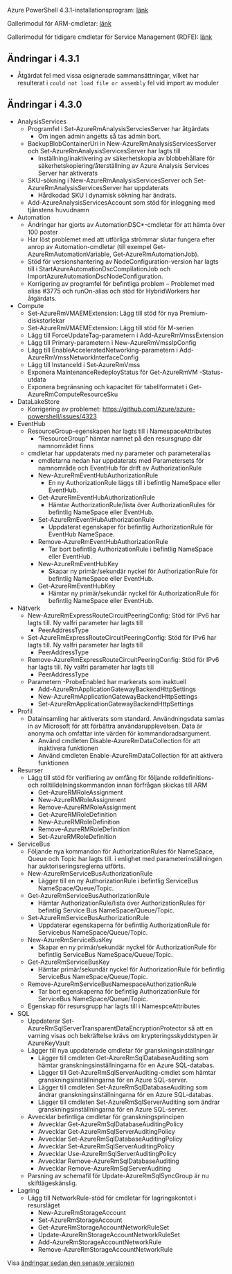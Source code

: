 Azure PowerShell 4.3.1-installationsprogram: [länk](https://github.com/Azure/azure-powershell/releases/download/v4.3.1-August2017/azure-powershell.4.3.1.msi)

Gallerimodul för ARM-cmdletar: [länk](https://www.powershellgallery.com/packages/AzureRM/4.3.1)

Gallerimodul för tidigare cmdletar för Service Management (RDFE): [länk](https://www.powershellgallery.com/packages/Azure/4.3.1)

## <a name="changes-in-431"></a>Ändringar i 4.3.1

- Åtgärdat fel med vissa osignerade sammansättningar, vilket har resulterat i `could not load file or assembly` fel vid import av moduler

## <a name="changes-in-430"></a>Ändringar i 4.3.0

* AnalysisServices
    * Programfel i Set-AzureRmAnalysisServciesServer har åtgärdats
        - Om ingen admin angetts så tas admin bort.
    * BackupBlobContainerUri in New-AzureRmAnalysisServicesServer och Set-AzureRmAnalysisServicesServer har lagts till
        - Inställning/inaktivering av säkerhetskopia av blobbehållare för säkerhetskopiering/återställning av Azure Analysis Services Server har aktiverats
    * SKU-sökning i New-AzureRmAnalysisServicesServer och Set-AzureRmAnalysisServicesServer har uppdaterats
        - Hårdkodad SKU i dynamisk sökning har ändrats.
    * Add-AzureAnalysisServicesAccount som stöd för inloggning med tjänstens huvudnamn
* Automation
    * Ändringar har gjorts av AutomationDSC*-cmdletar för att hämta över 100 poster
    * Har löst problemet med att utförliga strömmar slutar fungera efter anrop av Automation-cmdletar (till exempel Get-AzureRmAutomationVariable, Get-AzureRmAutomationJob).
    * Stöd för versionshantering av NodeConfiguration-version har lagts till i StartAzureAutomationDscCompilationJob och ImportAzureAutomationDscNodeConfiguration.
    * Korrigering av programfel för befintliga problem – Problemet med alias #3775 och runOn-alias och stöd för HybridWorkers har åtgärdats.
* Compute
    * Set-AzureRmVMAEMExtension: Lägg till stöd för nya Premium-diskstorlekar
    * Set-AzureRmVMAEMExtension: Lägg till stöd för M-serien
    * Lägg till ForceUpdateTag-parametern i Add-AzureRmVmssExtension
    * Lägg till Primary-parametern i New-AzureRmVmssIpConfig
    * Lägg till EnableAcceleratedNetworking-parametern i Add-AzureRmVmssNetworkInterfaceConfig
    * Lägg till InstanceId i Set-AzureRmVmss
    * Exponera MaintenanceRedeployStatus för Get-AzureRmVM -Status-utdata
    * Exponera begränsning och kapacitet för tabellformatet i Get-AzureRmComputeResourceSku
* DataLakeStore
    * Korrigering av problemet: https://github.com/Azure/azure-powershell/issues/4323
* EventHub
    * ResourceGroup-egenskapen har lagts till i NamespaceAttributes
        - ”ResourceGroup” hämtar namnet på den resursgrupp där namnområdet finns
    * cmdletar har uppdaterats med ny parameter och parameteralias
        - cmdletarna nedan har uppdaterats med Parametersets för namnområde och EventHub för drift av AuthorizationRule
        - New-AzureRmEventHubAuthorizationRule
            + En ny AuthorizationRule läggs till i befintlig NameSpace eller EventHub.
        - Get-AzureRmEventHubAuthorizationRule
            + Hämtar AuthorizationRule/lista över AuthorizationRules för befintlig NameSpace eller EventHub.
        - Set-AzureRmEventHubAuthorizationRule
            + Uppdaterat egenskaper för befintlig AuthorizationRule för EventHub NameSpace.
        - Remove-AzureRmEventHubAuthorizationRule
            + Tar bort befintlig AuthorizationRule i befintlig NameSpace eller EventHub.
        - New-AzureRmEventHubKey
            + Skapar ny primär/sekundär nyckel för AuthorizationRule för befintlig NameSpace eller EventHub.
        - Get-AzureRmEventHubKey
            + Hämtar ny primär/sekundär nyckel för AuthorizationRule för befintlig NameSpace eller EventHub.
* Nätverk
    * New-AzureRmExpressRouteCircuitPeeringConfig: Stöd för IPv6 har lagts till. Ny valfri parameter har lagts till
        - PeerAddressType
    * Set-AzureRmExpressRouteCircuitPeeringConfig: Stöd för IPv6 har lagts till. Ny valfri parameter har lagts till
        - PeerAddressType
    * Remove-AzureRmExpressRouteCircuitPeeringConfig: Stöd för IPv6 har lagts till. Ny valfri parameter har lagts till
        - PeerAddressType
    * Parametern -ProbeEnabled har markerats som inaktuell
        - Add-AzureRmApplicationGatewayBackendHttpSettings
        - New-AzureRmApplicationGatewayBackendHttpSettings
        - Set-AzureRmApplicationGatewayBackendHttpSettings
* Profil
    * Datainsamling har aktiverats som standard. Användningsdata samlas in av Microsoft för att förbättra användarupplevelsen. Data är anonyma och omfattar inte värden för kommandoradsargument.
        - Använd cmdleten Disable-AzureRmDataCollection för att inaktivera funktionen
        - Använd cmdleten Enable-AzureRmDataCollection för att aktivera funktionen
* Resurser
    * Lägg till stöd för verifiering av omfång för följande rolldefinitions- och rolltilldelningskommandon innan förfrågan skickas till ARM
        - Get-AzureRMRoleAssignment
        - New-AzureRMRoleAssignment
        - Remove-AzureRMRoleAssignment
        - Get-AzureRMRoleDefinition
        - New-AzureRMRoleDefinition
        - Remove-AzureRMRoleDefinition
        - Set-AzureRMRoleDefinition
* ServiceBus
    * Följande nya kommandon för AuthorizationRules för NameSpace, Queue och Topic har lagts till. i enlighet med parameterinställningen har auktoriseringsreglerna utförts.
     - New-AzureRmServiceBusAuthorizationRule
       - Lägger till en ny AuthorizationRule i befintlig ServiceBus NameSpace/Queue/Topic.
     - Get-AzureRmServiceBusAuthorizationRule
       - Hämtar AuthorizationRule/lista över AuthorizationRules för befintlig Service Bus NameSpace/Queue/Topic.
     - Set-AzureRmServiceBusAuthorizationRule
       - Uppdaterar egenskaperna för befintlig AuthorizationRule för Servicebus NameSpace/Queue/Topic.
     - New-AzureRmServiceBusKey
       - Skapar en ny primär/sekundär nyckel för AuthorizationRule för befintlig ServiceBus NameSpace/Queue/Topic.
     - Get-AzureRmServiceBusKey
       - Hämtar primär/sekundär nyckel för AuthorizationRule för befintlig ServiceBus NameSpace/Queue/Topic.
     - Remove-AzureRmServiceBusNamespaceAuthorizationRule
       - Tar bort egenskaperna för befintlig AuthorizationRule för ServiceBus NameSpace/Queue/Topic.
    * Egenskap för resursgrupp har lagts till i NamespceAttributes
* SQL
    * Uppdaterar Set-AzureRmSqlServerTransparentDataEncryptionProtector så att en varning visas och bekräftelse krävs om krypteringsskyddstypen är AzureKeyVault
    * Lägger till nya uppdaterade cmdletar för granskningsinställningar
        - Lägger till cmdleten Get-AzureRmSqlDatabaseAuditing som hämtar granskningsinställningarna för en Azure SQL-databas.
        - Lägger till Get-AzureRmSqlServerAuditing-cmdlet som hämtar granskningsinställningarna för en Azure SQL-server.
        - Lägger till cmdleten Set-AzureRmSqlDatabaseAuditing som ändrar granskningsinställningarna för en Azure SQL-databas.
        - Lägger till cmdleten Set-AzureRmSqlServerAuditing som ändrar granskningsinställningarna för en Azure SQL-server.
    * Avvecklar befintliga cmdletar för granskningsprincipen
        - Avvecklar Get-AzureRmSqlDatabaseAuditingPolicy
        - Avvecklar Get-AzureRmSqlServerAuditingPolicy
        - Avvecklar Set-AzureRmSqlDatabaseAuditingPolicy
        - Avvecklar Set-AzureRmSqlServerAuditingPolicy
        - Avvecklar Use-AzureRmSqlServerAuditingPolicy
        - Avvecklar Remove-AzureRmSqlDatabaseAuditing
        - Avvecklar Remove-AzureRmSqlServerAuditing
    * Parsning av schemafil för Update-AzureRmSqlSyncGroup är nu skiftlägeskänslig.
* Lagring
    * Lägg till NetworkRule-stöd för cmdletar för lagringskontot i resursläget
        - New-AzureRmStorageAccount
        - Set-AzureRmStorageAccount
        - Get-AzureRmStorageAccountNetworkRuleSet
        - Update-AzureRmStorageAccountNetworkRuleSet
        - Add-AzureRmStorageAccountNetworkRule
        - Remove-AzureRmStorageAccountNetworkRule

Visa [ändringar sedan den senaste versionen](https://github.com/Azure/azure-powershell/compare/v4.2.1-July2017...v4.3.1-August2017)
